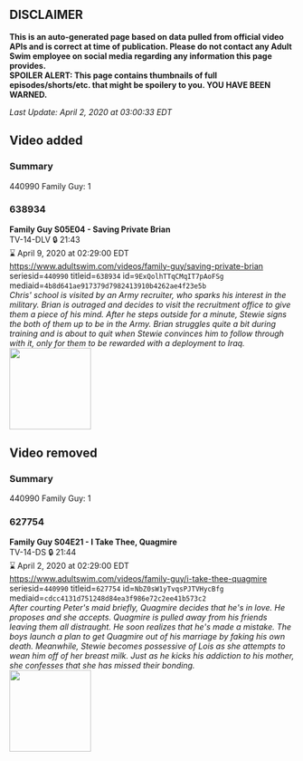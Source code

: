 ## DISCLAIMER
**This is an auto-generated page based on data pulled from official video APIs and is correct at time of publication. Please do not contact any Adult Swim employee on social media regarding any information this page provides.**  
**SPOILER ALERT: This page contains thumbnails of full episodes/shorts/etc. that might be spoilery to you. YOU HAVE BEEN WARNED.**  

_Last Update: April 2, 2020 at 03:00:33 EDT_
## Video added
### Summary
440990 Family Guy: 1  
### 638934
**Family Guy S05E04 - Saving Private Brian**  
TV-14-DLV 🔒 21:43  
⌛ April 9, 2020 at 02:29:00 EDT  
https://www.adultswim.com/videos/family-guy/saving-private-brian  
seriesid=`440990` titleid=`638934` id=`9ExQolhTTqCMqIT7pAoFSg` mediaid=`4b8d641ae917379d7982413910b4262ae4f23e5b`  
_Chris' school is visited by an Army recruiter, who sparks his interest in the military. Brian is outraged and decides to visit the recruitment office to give them a piece of his mind. After he steps outside for a minute, Stewie signs the both of them up to be in the Army. Brian struggles quite a bit during training and is about to quit when Stewie convinces him to follow through with it, only for them to be rewarded with a deployment to Iraq._  
<a href="https://i.cdn.turner.com/asfix/repository//8a25c3920eaf5fa6010eaffb99c438bf/thumbnail_61653.jpg"><img src="https://i.cdn.turner.com/asfix/repository//8a25c3920eaf5fa6010eaffb99c438bf/thumbnail_61653.jpg" height="144px" /></a>
## Video removed
### Summary
440990 Family Guy: 1  
### 627754
**Family Guy S04E21 - I Take Thee, Quagmire**  
TV-14-DS 🔒 21:44  
⌛ April 2, 2020 at 02:29:00 EDT  
https://www.adultswim.com/videos/family-guy/i-take-thee-quagmire  
seriesid=`440990` titleid=`627754` id=`NbZ0sW1yTvqsPJTVHycBfg` mediaid=`cdcc4131d751248d84ea3f986e72c2ee41b573c2`  
_After courting Peter's maid briefly, Quagmire decides that he's in love.  He proposes and she accepts.  Quagmire is pulled away from his friends leaving them all distraught.  He soon realizes that he's made a mistake.  The boys launch a plan to get Quagmire out of his marriage by faking his own death. Meanwhile, Stewie becomes possessive of Lois as she attempts to wean him off of her breast milk.  Just as he kicks his addiction to his mother, she confesses that she has missed their bonding._  
<a href="https://i.cdn.turner.com/asfix/repository//8a25c3920eaf5fa6010eaffb99c438bf/thumbnail_1070859718727390306.jpg"><img src="https://i.cdn.turner.com/asfix/repository//8a25c3920eaf5fa6010eaffb99c438bf/thumbnail_1070859718727390306.jpg" height="144px" /></a>
